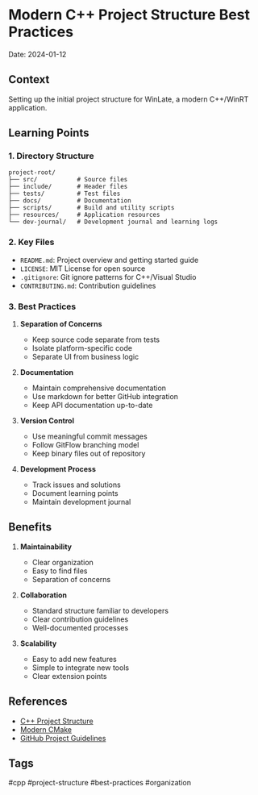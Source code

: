 # Modern C++ Project Structure Best Practices
Date: 2024-01-12

## Context
Setting up the initial project structure for WinLate, a modern C++/WinRT application.

## Learning Points

### 1. Directory Structure
```
project-root/
├── src/           # Source files
├── include/       # Header files
├── tests/         # Test files
├── docs/          # Documentation
├── scripts/       # Build and utility scripts
├── resources/     # Application resources
└── dev-journal/   # Development journal and learning logs
```

### 2. Key Files
- `README.md`: Project overview and getting started guide
- `LICENSE`: MIT License for open source
- `.gitignore`: Git ignore patterns for C++/Visual Studio
- `CONTRIBUTING.md`: Contribution guidelines

### 3. Best Practices
1. **Separation of Concerns**
   - Keep source code separate from tests
   - Isolate platform-specific code
   - Separate UI from business logic

2. **Documentation**
   - Maintain comprehensive documentation
   - Use markdown for better GitHub integration
   - Keep API documentation up-to-date

3. **Version Control**
   - Use meaningful commit messages
   - Follow GitFlow branching model
   - Keep binary files out of repository

4. **Development Process**
   - Track issues and solutions
   - Document learning points
   - Maintain development journal

## Benefits
1. **Maintainability**
   - Clear organization
   - Easy to find files
   - Separation of concerns

2. **Collaboration**
   - Standard structure familiar to developers
   - Clear contribution guidelines
   - Well-documented processes

3. **Scalability**
   - Easy to add new features
   - Simple to integrate new tools
   - Clear extension points

## References
- [C++ Project Structure](https://www.open-std.org/jtc1/sc22/wg21/docs/papers/2018/p1204r0.html)
- [Modern CMake](https://cliutils.gitlab.io/modern-cmake/)
- [GitHub Project Guidelines](https://docs.github.com/en/communities/setting-up-your-project-for-healthy-contributions)

## Tags
#cpp #project-structure #best-practices #organization 